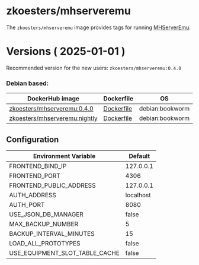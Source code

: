 # zkoesters/mhserveremu

The `zkoesters/mhserveremu` image provides tags for running [MHServerEmu](https://github.com/Crypto137/MHServerEmu).

# Versions ( 2025-01-01 )

Recommended version for the new users: `zkoesters/mhserveremu:0.4.0`

### Debian based:

| DockerHub image                                                                                                   | Dockerfile                                                                                 | OS              | dotnet | MHServerEmu |
|-------------------------------------------------------------------------------------------------------------------|--------------------------------------------------------------------------------------------|-----------------|--------|-------------|
| [zkoesters/mhserveremu:0.4.0](https://registry.hub.docker.com/r/zkoesters/mhserveremu/tags?page=1&name=0.4.0)     | [Dockerfile](https://github.com/zkoesters/docker-mhserveremu/blob/main/0.4.0/Dockerfile)   | debian:bookworm | 8.0.11 | 0.4.0       |
| [zkoesters/mhserveremu:nightly](https://registry.hub.docker.com/r/zkoesters/mhserveremu/tags?page=1&name=nightly) | [Dockerfile](https://github.com/zkoesters/docker-mhserveremu/blob/main/nightly/Dockerfile) | debian:bookworm | 8.0.11 | master      |

## Configuration

| Environment Variable           | Default   |
|--------------------------------|-----------|
| FRONTEND_BIND_IP               | 127.0.0.1 |
| FRONTEND_PORT                  | 4306      |
| FRONTEND_PUBLIC_ADDRESS        | 127.0.0.1 |
| AUTH_ADDRESS                   | localhost |
| AUTH_PORT                      | 8080      |
| USE_JSON_DB_MANAGER            | false     |
| MAX_BACKUP_NUMBER              | 5         |
| BACKUP_INTERVAL_MINUTES        | 15        |
| LOAD_ALL_PROTOTYPES            | false     |
| USE_EQUIPMENT_SLOT_TABLE_CACHE | false     |

